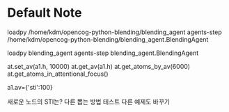 # Default Note
loadpy /home/kdm/opencog-python-blending/blending_agent
agents-step /home/kdm/opencog-python-blending/blending_agent.BlendingAgent

loadpy blending_agent
agents-step blending_agent.BlendingAgent


at.set_av(a1.h, 10000)
at.get_av(a1.h)
at.get_atoms_by_av(6000)
at.get_atoms_in_attentional_focus()

a1.av={'sti':100}

새로운 노드의 STI는?
다른 뽑는 방법 테스트
다른 예제도 바꾸기
